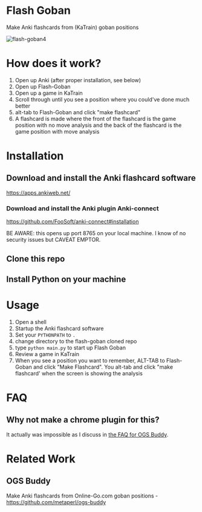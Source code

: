 # Flash Goban

Make Anki flashcards from (KaTrain) goban positions

![flash-goban4](https://user-images.githubusercontent.com/21293/190810634-b885e3a0-af1a-44e9-a2b1-f1018db7dc90.png)


# How does it work?

1. Open up Anki (after proper installation, see below)
2. Open up Flash-Goban
3. Open up a game in KaTrain
5. Scroll through until you see a position where you could've done much better
6. alt-tab to Flash-Goban and click "make flashcard"
7. A flashcard is made where the front of the flashcard is the game position with no move analysis and the back of the flashcard is the game position with move analysis



# Installation

## Download and install the Anki flashcard software

https://apps.ankiweb.net/

### Download and install the Anki plugin Anki-connect

https://github.com/FooSoft/anki-connect#installation

BE AWARE: this opens up port 8765 on your local machine. I know of no security issues but CAVEAT EMPTOR.

## Clone this repo

## Install Python on your machine

# Usage

1. Open a shell
2. Startup the Anki flashcard software
3. Set your `PYTHONPATH` to `.`
4. change directory to the flash-goban cloned repo
5. type `python main.py` to start up Flash Goban
6. Review a game in KaTrain
7. When you see a position you want to remember, ALT-TAB to Flash-Goban and click "Make Flashcard". You alt-tab and click "make flashcard' when the screen is showing the analysis



# FAQ

## Why not make a chrome plugin for this?

It actually was impossible as I discuss in [the FAQ for OGS Buddy](https://github.com/metaperl/ogs-buddy#faq).

# Related Work

## OGS Buddy

Make Anki flashcards from Online-Go.com goban positions - https://github.com/metaperl/ogs-buddy
